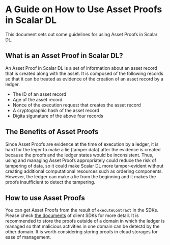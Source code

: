 # A Guide on How to Use Asset Proofs in Scalar DL

This document sets out some guidelines for using Asset Proofs in Scalar DL.

## What is an Asset Proof in Scalar DL?

An Asset Proof in Scalar DL is a set of information about an asset record that is created along with the asset. It is composed of the following records so that it can be treated as evidence of the creation of an asset record by a ledger.

- The ID of an asset record
- Age of the asset record
- Nonce of the execution request that creates the asset record
- A cryptographic hash of the asset record
- Digita sigunature of the above four records 

## The Benefits of Asset Proofs

Since Asset Proofs are evidence at the time of execution by a ledger, it is hard for the leger to make a lie (tamper data) after the evidence is created because the proofs and the ledger states would be inconsistent.
Thus, using and managing Asset Proofs appropriately could reduce the risk of tampering of data, so it could make Scalar DL more tamper-evident without creating additional computational resources such as ordering components.
However, the ledger can make a lie from the beginning and it makes the proofs insufficient to detect the tampering.

## How to use Asset Proofs

You can get Asset Proofs from the result of `executeContract` in the SDKs. Please check [the documents](https://github.com/scalar-labs/scalardl#client-sdks) of client SDKs for more detail.
It is recommended to store the proofs outside of a domain in which the ledger is managed so that malicious activities in one domain can be detectd by the other domain.
It is worth considering storing proofs in cloud storages for ease of management.
